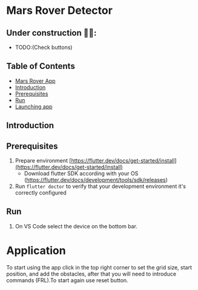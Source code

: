 # Mars Rover Detector  

## Under construction  🧱👷:
- TODO:(Check buttons)

## Table of Contents

-   [Mars Rover App](#dogs_quiz_app)
  - [Introduction](#introduction)
  - [Prerequisites](#prerequisites)
  - [Run](#run)
  - [Launching app](#launching-app)
 

## Introduction



## Prerequisites

1. Prepare environment [https://flutter.dev/docs/get-started/install](https://flutter.dev/docs/get-started/install)
   - Download flutter SDK according with your OS (<https://flutter.dev/docs/development/tools/sdk/releases>)
2. Run `flutter doctor` to verify that your development environment it's correctly configured


## Run

1. On VS Code select the device on the bottom bar.



# Application


To start using the app click in the top right corner to set the grid size, start position, and add the obstacles, after that you will need to introduce commands (FRL).To start again use reset button.


